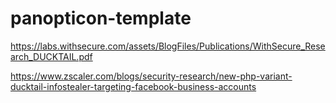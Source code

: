 # panopticon-template

https://labs.withsecure.com/assets/BlogFiles/Publications/WithSecure_Research_DUCKTAIL.pdf

https://www.zscaler.com/blogs/security-research/new-php-variant-ducktail-infostealer-targeting-facebook-business-accounts
